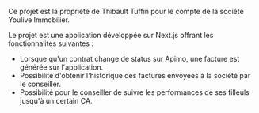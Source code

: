 Ce projet est la propriété de Thibault Tuffin pour le compte de la société Youlive Immobilier.

Le projet est une application développée sur Next.js offrant les fonctionnalités suivantes :

- Lorsque qu'un contrat change de status sur Apimo, une facture est générée sur l'application.
- Possibilité d'obtenir l'historique des factures envoyées à la société par le conseiller.
- Possibilité pour le conseiller de suivre les performances de ses filleuls jusqu'à un certain CA.